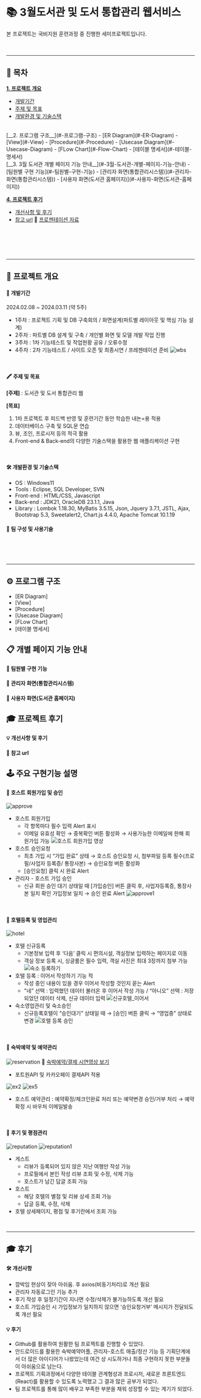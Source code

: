 # 📚 3월도서관 및 도서 통합관리 웹서비스
본 프로젝트는 국비지원 훈련과정 중 진행한 세미프로젝트입니다.
<br/>
<br/>
<br/>
* * *
## 📑 목차
[__1. 프로젝트 개요__](#-프로젝트-개요)
   - [개발기간](#-개발기간)
   - [주제 및 목표](#-주제-및-목표)
   - [개발환경 및 기술스택](#-개발환경-및-기술스택)
<br/>
[__2. 프로그램 구조__](#-프로그램-구조)
  - [ER Diagram](#-ER-Diagram)
  - [View](#-View)
  - [Procedure](#-Procedure)
  - [Usecase Diagram](#-Usecase-Diagram)
  - [FLow Chart](#-Flow-Chart)
  - [테이블 명세서](#-테이블-명세서)
<br/>
[__3. 3월 도서관 개별 페이지 기능 안내__](#-3월-도서관-개별-페이지-기능-안내)
  - [팀원별 구현 기능](#-팀원별-구현-기능)
  - [관리자 화면(통합관리시스템)](#-관리자-화면(통합관리시스템))
  - [사용자 화면(도서관 홈페이지)](#-사용자-화면(도서관-홈페이지))
<br/>

[__4. 프로젝트 후기__](#-프로젝트-후기)
  - [개선사항 및 후기](#-개선사항-및-후기)
  - [참고 url](#-참고-url)
🔗 [프로젠테이션 자료](https://docs.google.com/presentation/d/19Hi8HgZE-Zn88lhW7pmRSJ1mOBWTmTxJ34NunvYbvU4/edit#slide=id.g2696ce6de55_1_555)
<br/>
<br/>
<br/>
<br/>

* * *

## 📌 프로젝트 개요
#### 📅 개발기간
2024.02.08 ~ 2024.03.11 (약 5주)

- 1주차 : 프로젝트 기획 및 DB 구축회의 / 화면설계(파트별 레이아웃 및 핵심 기능 설계)
- 2주차 : 파트별 DB 설계 및 구축 / 개인별 화면 및 모델 개발 작업 진행
- 3주차 : 1차 기능테스트 및 작업현황 공유 / 오류수정
- 4주차 : 2차 기능테스트 / 사이트 오픈 및 최종시연 / 프레젠테이션 준비
![wbs](https://github.com/mindyhere/final-project/assets/147589193/b84a3a08-e371-4b95-b87d-78565db5afc1 "WBS sheet")

<br/>

#### 🖍 주제 및 목표
__[주제]__ : 도서관 및 도서 통합관리 웹

__[목표]__
1. 1차 프로젝트 후 피드백 반영 및 훈련기간 동안 학습한 내뇬=용 적용
2. 데이터베이스 구축 및 SQL문 연습
3. 뷰, 조인, 프로시저 등의 적극 활용
4. Front-end & Back-end의 다양한 기술스택을 활용한 웹 애플리케이션 구현
<br/>

#### 🛠️ 개발환경 및 기술스택
- OS  :  Windows11
- Tools  :  Eclipse, SQL Developer, SVN
- Front-end  :  HTML/CSS, Javascript
- Back-end  :  JDK21, OracleDB 23.1.1, Java
- Library  :  Lombok 1.18.30, MyBatis 3.5.15, Json, Jquery 3.7.1, JSTL, Ajax, Bootstrap 5.3, Sweetalert2, Chart.js 4.4.0, Apache Tomcat 10.1.19


#### 👥 팀 구성 및 사용기술

<br/>
<br/>
<br/>

* * *

## ⚙️ 프로그램 구조
  - [ER Diagram]
  - [View]
  - [Procedure]
  - [Usecase Diagram]
  - [FLow Chart]
  - [테이블 명세서]

## 📋 개별 페이지 기능 안내

#### 👥 팀원별 구현 기능


#### 📌 관리자 화면(통합관리시스템)


#### 📌 사용자 화면(도서관 홈페이지)

## 🎓 프로젝트 후기

#### 💡 개선사항 및 후기
#### 📎 참고 url











## 🕹️ 주요 구현기능 설명
#### __📜 호스트 회원가입 및 승인__
![approve](https://github.com/mindyhere/final-project/assets/147589193/153b76b9-3528-43aa-8bff-5e3f159fcc33 "flow1")
- 호스트 회원가입
  -  각 항목마다 필수 입력 Alert 표시
  -  이메일 유효성 확인 → 중복확인 버튼 활성화 → 사용가능한 이메일에 한해 회원가입 가능
![호스트 회원가입 영상](https://github.com/mindyhere/final-project/assets/147589193/570ed74d-b23d-4676-8d89-33188b9eb6e8)
- 호스트 승인요청
  -    최초 가입 시 “가입 완료” 상태 → 호스트 승인요청 시, 첨부파일 등록 필수(프로필/사업자 등록증/ 통장사본) → 승인요청 버튼 활성화
  - [승인요청] 클릭 시 완료 Alert
- 관리자 - 호스트 가입 승인
  - 신규 회원 승인 대기 상태일 때 [가입승인] 버튼 클릭 후, 사업자등록증, 통장사본 일치 확인 가입정보 일치 → 승인 완료 Alert
![approve1](https://github.com/mindyhere/final-project/assets/147589193/05c332cc-e66b-4257-9113-a34c66fcac6b)

<br/>

#### __🏨 호텔등록 및 영업관리__
![hotel](https://github.com/mindyhere/final-project/assets/147589193/77fc6c98-8df6-4189-a236-e93a445f5236 "flow2")
- 호텔 신규등록
  - 기본정보 입력 후 ‘다음’ 클릭 시 편의시설, 객실정보 입력하는 페이지로 이동
  - 객실 정보 등록 시, 싱글룸은 필수 입력, 객실 사진은 최대 3장까지 첨부 가능
![숙소 등록하기](https://github.com/mindyhere/final-project/assets/147589193/6aa97fe5-4d82-4543-8845-b4f34218ac4c)
- 호텔 등록 : 이어서 작성하기 기능 적
  -  작성 중인 내용이 있을 경우 이어서 작성할 것인지 묻는 Alert
  -  "네” 선택 : 입력했던 데이터 불러온 후 이어서 작성 가능 / “아니오” 선택 : 저장되었던 데이터 삭제, 신규 데이터 입력
![신규호텔_이어서](https://github.com/mindyhere/final-project/assets/147589193/50d8226d-7e40-471e-80c1-4e9a51787a0c)
- 숙소영업관리 및 숙소승인
  - 신규등록호텔이 “승인대기” 상태일 때 → [승인] 버튼 클릭 → “영업중” 상태로 변경
![호텔 등록 승인](https://github.com/mindyhere/final-project/assets/147589193/9af3c403-4cb6-4474-b5ac-41d0bd6ec5dc)

<br/>

#### __📇 숙박예약 및 예약관리__
![reservation](https://github.com/mindyhere/final-project/assets/147589193/5b56dafe-191c-49da-a502-8b3c7d65761d "flow3")
🔗 [숙박예약/결제 시연영상 보기](https://github.com/mindyhere/final-project/assets/147589193/cbf80039-e428-42be-ae34-cf464309f211)
- 포트원API 및 카카오페이 결제API 적용

![ex2](https://github.com/mindyhere/final-project/assets/147589193/4c2f9745-e179-4940-8ad4-893273566ea0)
![ex5](https://github.com/mindyhere/final-project/assets/147589193/8c010fce-1a43-4707-88cd-41238e620c53)
- 호스트 예약관리 : 예약확정/체크인완료 처리 또는 예약변경 승인/거부 처리 → 예약확정 시 바우처 이메일발송

<br/>

#### __📝 후기 및 평점관리__
![reputation](https://github.com/mindyhere/final-project/assets/147589193/f4615140-0746-493b-b973-c18ecb8b512d "flow4")
![reputation1](https://github.com/mindyhere/final-project/assets/147589193/e752f61c-0bed-4d99-b36d-eae9c604c754)

- 게스트
  - 리뷰가 등록되어 있지 않은 지난 여행만 작성 가능 
  - 프로필에서 본인 작성 리뷰 조회 및 수정, 삭제 가능 
  - 호스트가 남긴 답글 조회 가능
- 호스트
  - 해당 호텔의 별점 및 리뷰 상세 조회 가능
  - 답글 등록, 수정, 삭제
- 호텔 상세페이지, 평점 및 후기란에서 조회 가능
  
<br/>

* * *
 
## 🎓 후기
#### __🛠️ 개선사항__
- 깜박임 현상이 잦아 아쉬움. 후 axios(비동기처리)로 개선 필요
- 관리자 자동로그인 기능 추가
- 후기 작성 후 일정기간이 지나면 수정/삭제가 불가능하도록 개선 필요
- 호스트 가입승인 시 가입정보가 일치하지 않으면 ‘승인요청거부’ 메시지가 전달되도록 개선 필요

#### __💡 후기__
- Github를 활용하여 원활한 팀 프로젝트를 진행할 수 있었다.
- 안드로이드를 활용한 숙박예약어플, 관리자-호스트 매출/정산 기능 등 기획단계에서 더 많은 아이디어가 나왔었는데 여건 상 시도하거나 최종 구현하지 못한 부분들이 아쉬움으로 남는다.
- 프로젝트 기획과정에서 다양한 테이블 관계형성과 프로시저, 새로운 프론트엔드(React)를 활용할 수 있도록 노력했고 그 결과 많은 공부가 되었다. 
- 팀 프로젝트를 통해 많이 배우고 부족한 부분을 채워 성장할 수 있는 계기가 되었다. 
<br/>
